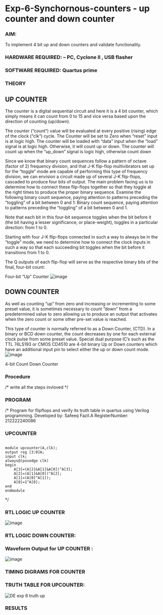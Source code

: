 # Exp-6-Synchornous-counters - up counter and down counter 
### AIM: 
To implement 4 bit up and down counters and validate  functionality.
### HARDWARE REQUIRED: – PC, Cyclone II , USB flasher
### SOFTWARE REQUIRED: Quartus prime
### THEORY 

## UP COUNTER 
The counter is a digital sequential circuit and here it is a 4 bit counter, which simply means it can count from 0 to 15 and vice versa based upon the direction of counting (up/down). 

The counter (“count“) value will be evaluated at every positive (rising) edge of the clock (“clk“) cycle.
The Counter will be set to Zero when “reset” input is at logic high.
The counter will be loaded with “data” input when the “load” signal is at logic high. Otherwise, it will count up or down.
The counter will count up when the “up_down” signal is logic high, otherwise count down

Since we know that binary count sequences follow a pattern of octave (factor of 2) frequency division, and that J-K flip-flop multivibrators set up for the “toggle” mode are capable of performing this type of frequency division, we can envision a circuit made up of several J-K flip-flops, cascaded to produce four bits of output.
The main problem facing us is to determine how to connect these flip-flops together so that they toggle at the right times to produce the proper binary sequence.
Examine the following binary count sequence, paying attention to patterns preceding the “toggling” of a bit between 0 and 1:
Binary count sequence, paying attention to patterns preceding the “toggling” of a bit between 0 and 1.

Note that each bit in this four-bit sequence toggles when the bit before it (the bit having a lesser significance, or place-weight), toggles in a particular direction: from 1 to 0.



 
 

Starting with four J-K flip-flops connected in such a way to always be in the “toggle” mode, we need to determine how to connect the clock inputs in such a way so that each succeeding bit toggles when the bit before it transitions from 1 to 0.

The Q outputs of each flip-flop will serve as the respective binary bits of the final, four-bit count:

 
 

Four-bit “Up” Counter
![image](https://user-images.githubusercontent.com/36288975/169644758-b2f4339d-9532-40c5-af40-8f4f8c942e2c.png)



## DOWN COUNTER 

As well as counting “up” from zero and increasing or incrementing to some preset value, it is sometimes necessary to count “down” from a predetermined value to zero allowing us to produce an output that activates when the zero count or some other pre-set value is reached.

This type of counter is normally referred to as a Down Counter, (CTD). In a binary or BCD down counter, the count decreases by one for each external clock pulse from some preset value. Special dual purpose IC’s such as the TTL 74LS193 or CMOS CD4510 are 4-bit binary Up or Down counters which have an additional input pin to select either the up or down count mode.
![image](https://user-images.githubusercontent.com/36288975/169644844-1a14e123-7228-4ed8-81a9-eb937dff4ac8.png)


4-bit Count Down Counter
### Procedure
/* write all the steps invloved */



### PROGRAM 
/*
Program for flipflops  and verify its truth table in quartus using Verilog programming.
Developed by: Safeeq Fazil.A
RegisterNumber:  212222240086

### UPCOUNTER
```

module upcounter(A,clk);
output reg [3:0]A;
input clk;
always@(posedge clk)
begin
	A[3]=(A[2]&A[1]&A[0])^A[3];
	A[2]=(A[1]&A[0])^A[2];
	A[1]=(A[0]^A[1]);
	A[0]=1^A[0];
end
endmodule
```
*/






### RTL LOGIC UP COUNTER

![image](https://github.com/Safeeq-Fazil/Exp-7-Synchornous-counters-/assets/118680361/72f3c63f-32b7-4c45-a17e-65d689a65ad7)


### RTL LOGIC DOWN COUNTER:
### Waveform Output for UP COUNTER :

![image](https://github.com/Safeeq-Fazil/Exp-7-Synchornous-counters-/assets/118680361/819ec80d-b307-4b28-b4a4-d3f04764f7e5)








### TIMING DIGRAMS FOR COUNTER  





### TRUTH TABLE FOR UPCOUNTER:

![DE exp 6 truth up](https://github.com/Safeeq-Fazil/Exp-7-Synchornous-counters-/assets/118680361/e2e31e31-045d-4a61-88d4-3ed15742e1b1)







### RESULTS 
